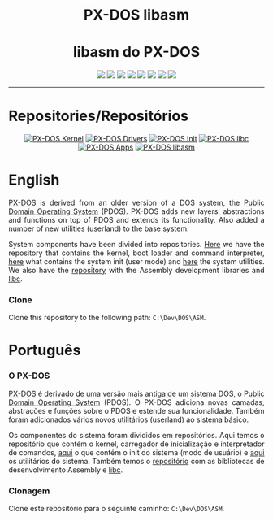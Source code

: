 <div align="center">

<h1>PX-DOS libasm</h1>
<h1>libasm do PX-DOS</h3>

![](https://img.shields.io/github/license/felipenlunkes/PX-DOS-libasm.svg)
![](https://img.shields.io/github/stars/felipenlunkes/PX-DOS-libasm.svg)
![](https://img.shields.io/github/issues/felipenlunkes/PX-DOS-libasm.svg)
![](https://img.shields.io/github/issues-closed/felipenlunkes/PX-DOS-libasm.svg)
![](https://img.shields.io/github/issues-pr/felipenlunkes/PX-DOS-libasm.svg)
![](https://img.shields.io/github/issues-pr-closed/felipenlunkes/PX-DOS-libasm.svg)
![](https://img.shields.io/github/downloads/felipenlunkes/PX-DOS-libasm/total.svg)
![](https://img.shields.io/github/release/felipenlunkes/PX-DOS-libasm.svg)

</div>

<hr>

# Repositories/Repositórios

<div align="center">
  
[![PX-DOS Kernel](https://github-readme-stats.vercel.app/api/pin/?username=felipenlunkes&repo=PX-DOS-Core&theme=dark)](https://github.com/felipenlunkes/PX-DOS)
[![PX-DOS Drivers](https://github-readme-stats.vercel.app/api/pin/?username=felipenlunkes&repo=PX-DOS-Drivers&theme=dark)](https://github.com/felipenlunkes/PX-DOS-Drivers)
[![PX-DOS Init](https://github-readme-stats.vercel.app/api/pin/?username=felipenlunkes&repo=PX-DOS-init&theme=dark)](https://github.com/felipenlunkes/PX-DOS-init)
[![PX-DOS libc](https://github-readme-stats.vercel.app/api/pin/?username=felipenlunkes&repo=PX-DOS-libc&theme=dark)](https://github.com/felipenlunkes/PX-DOS-libc)
[![PX-DOS Apps](https://github-readme-stats.vercel.app/api/pin/?username=felipenlunkes&repo=PX-DOS-Apps&theme=dark)](https://github.com/felipenlunkes/PX-DOS-Apps)
[![PX-DOS libasm](https://github-readme-stats.vercel.app/api/pin/?username=felipenlunkes&repo=PX-DOS-libasm&theme=dark)](https://github.com/felipenlunkes/PX-DOS-libasm)

</div>

# English

<div align="justify">

[PX-DOS](https://github.com/felipenlunkes/PX-DOS) is derived from an older version of a DOS system, the [Public Domain Operating System](http://www.pdos.org/) (PDOS). PX-DOS adds new layers, abstractions and functions on top of PDOS and extends its functionality. Also added a number of new utilities (userland) to the base system.

System components have been divided into repositories. [Here](https://github.com/felipenlunkes/PX-DOS) we have the repository that contains the kernel, boot loader and command interpreter, [here](https://github.com/felipenlunkes/PX-DOS-init) what contains the system init (user mode) and [here](https://github.com/felipenlunkes/PX-DOS-Apps) the system utilities. We also have the [repository](https://github.com/felipenlunkes/PX-DOS-libasm) with the Assembly development libraries and [libc](https://github.com/felipenlunkes/PX-DOS-libc).

</div>

### Clone

<div align="justify">

Clone this repository to the following path: `C:\Dev\DOS\ASM`.

</div>

# Português

### O PX-DOS

<div align="justify">

[PX-DOS](https://github.com/felipenlunkes/PX-DOS) é derivado de uma versão mais antiga de um sistema DOS, o [Public Domain Operating System](http://www.pdos.org/) (PDOS). O PX-DOS adiciona novas camadas, abstrações e funções sobre o PDOS e estende sua funcionalidade. Também foram adicionados vários novos utilitários (userland) ao sistema básico.

Os componentes do sistema foram divididos em repositórios. Aqui temos o repositório que contém o kernel, carregador de inicialização e interpretador de comandos, [aqui](https://github.com/felipenlunkes/PX-DOS-init) o que contém o init do sistema (modo de usuário) e [aqui](https://github.com/felipenlunkes/PX-DOS-Apps) os utilitários do sistema. Também temos o [repositório](https://github.com/felipenlunkes/PX-DOS-libasm) com as bibliotecas de desenvolvimento Assembly e [libc](https://github.com/felipenlunkes/PX-DOS-libc).

</div>

### Clonagem

<div align="justify">

Clone este repositório para o seguinte caminho: `C:\Dev\DOS\ASM`.

</div>

<!-- Versão do arquivo: 1.0

Copyright © 2012-2022 Felipe Miguel Nery Lunkes

-->
